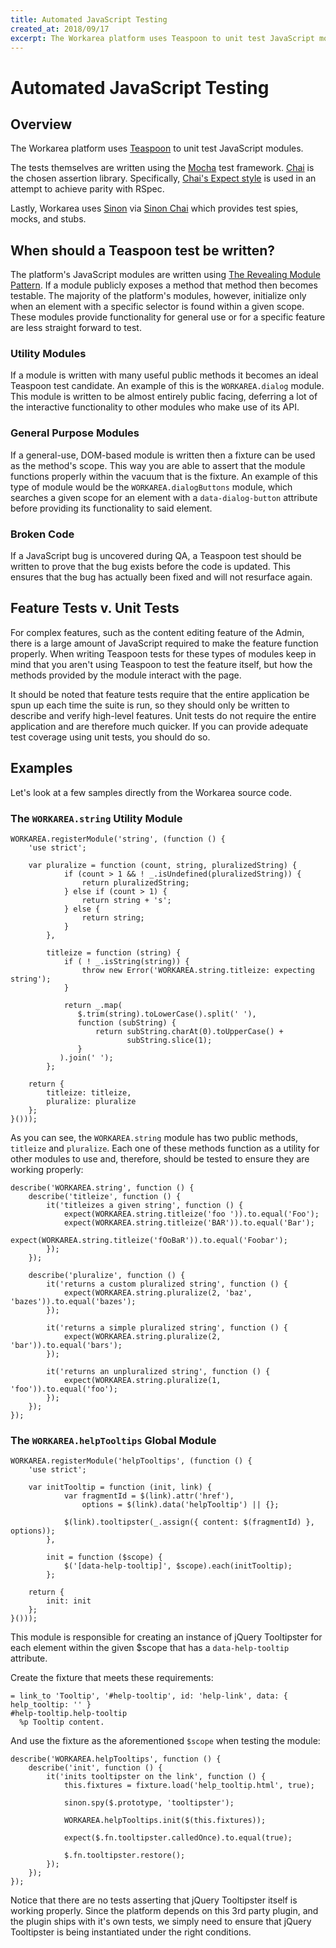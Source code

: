 ```yaml
---
title: Automated JavaScript Testing
created_at: 2018/09/17
excerpt: The Workarea platform uses Teaspoon to unit test JavaScript modules.
---
```


# Automated JavaScript Testing

## Overview

The Workarea platform uses [Teaspoon](https://github.com/modeset/teaspoon) to unit test JavaScript modules.

The tests themselves are written using the [Mocha](https://github.com/mochajs/mocha) test framework. [Chai](http://chaijs.com/) is the chosen assertion library. Specifically, [Chai's Expect style](http://chaijs.com/guide/styles/#expect) is used in an attempt to achieve parity with RSpec.

Lastly, Workarea uses [Sinon](http://sinonjs.org/) via [Sinon Chai](https://github.com/domenic/sinon-chai) which provides test spies, mocks, and stubs.

## When should a Teaspoon test be written?

The platform's JavaScript modules are written using [The Revealing Module Pattern](https://carldanley.com/js-revealing-module-pattern/). If a module publicly exposes a method that method then becomes testable. The majority of the platform's modules, however, initialize only when an element with a specific selector is found within a given scope. These modules provide functionality for general use or for a specific feature are less straight forward to test.

### Utility Modules

If a module is written with many useful public methods it becomes an ideal Teaspoon test candidate. An example of this is the `WORKAREA.dialog` module. This module is written to be almost entirely public facing, deferring a lot of the interactive functionality to other modules who make use of its API.

### General Purpose Modules

If a general-use, DOM-based module is written then a fixture can be used as the method's scope. This way you are able to assert that the module functions properly within the vacuum that is the fixture. An example of this type of module would be the `WORKAREA.dialogButtons` module, which searches a given scope for an element with a `data-dialog-button` attribute before providing its functionality to said element.

### Broken Code

If a JavaScript bug is uncovered during QA, a Teaspoon test should be written to prove that the bug exists before the code is updated. This ensures that the bug has actually been fixed and will not resurface again.

## Feature Tests v. Unit Tests

For complex features, such as the content editing feature of the Admin, there is a large amount of JavaScript required to make the feature function properly. When writing Teaspoon tests for these types of modules keep in mind that you aren't using Teaspoon to test the feature itself, but how the methods provided by the module interact with the page.

It should be noted that feature tests require that the entire application be spun up each time the suite is run, so they should only be written to describe and verify high-level features. Unit tests do not require the entire application and are therefore much quicker. If you can provide adequate test coverage using unit tests, you should do so.

## Examples

Let's look at a few samples directly from the Workarea source code.

### The `WORKAREA.string` Utility Module

```
WORKAREA.registerModule('string', (function () {
    'use strict';

    var pluralize = function (count, string, pluralizedString) {
            if (count > 1 && ! _.isUndefined(pluralizedString)) {
                return pluralizedString;
            } else if (count > 1) {
                return string + 's';
            } else {
                return string;
            }
        },

        titleize = function (string) {
            if ( ! _.isString(string)) {
                throw new Error('WORKAREA.string.titleize: expecting string');
            }

            return _.map(
               $.trim(string).toLowerCase().split(' '),
               function (subString) {
                   return subString.charAt(0).toUpperCase() +
                          subString.slice(1);
               }
           ).join(' ');
        };

    return {
        titleize: titleize,
        pluralize: pluralize
    };
}()));
```

As you can see, the `WORKAREA.string` module has two public methods, `titleize` and `pluralize`. Each one of these methods function as a utility for other modules to use and, therefore, should be tested to ensure they are working properly:

```
describe('WORKAREA.string', function () {
    describe('titleize', function () {
        it('titleizes a given string', function () {
            expect(WORKAREA.string.titleize('foo ')).to.equal('Foo');
            expect(WORKAREA.string.titleize('BAR')).to.equal('Bar');
            expect(WORKAREA.string.titleize('fOoBaR')).to.equal('Foobar');
        });
    });

    describe('pluralize', function () {
        it('returns a custom pluralized string', function () {
            expect(WORKAREA.string.pluralize(2, 'baz', 'bazes')).to.equal('bazes');
        });

        it('returns a simple pluralized string', function () {
            expect(WORKAREA.string.pluralize(2, 'bar')).to.equal('bars');
        });

        it('returns an unpluralized string', function () {
            expect(WORKAREA.string.pluralize(1, 'foo')).to.equal('foo');
        });
    });
});
```

### The `WORKAREA.helpTooltips` Global Module

```
WORKAREA.registerModule('helpTooltips', (function () {
    'use strict';

    var initTooltip = function (init, link) {
            var fragmentId = $(link).attr('href'),
                options = $(link).data('helpTooltip') || {};

            $(link).tooltipster(_.assign({ content: $(fragmentId) }, options));
        },

        init = function ($scope) {
            $('[data-help-tooltip]', $scope).each(initTooltip);
        };

    return {
        init: init
    };
}()));
```

This module is responsible for creating an instance of jQuery Tooltipster for each element within the given <coder>$scope that has a <code>data-help-tooltip</code> attribute.</coder>

Create the fixture that meets these requirements:

```
= link_to 'Tooltip', '#help-tooltip', id: 'help-link', data: { help_tooltip: '' }
#help-tooltip.help-tooltip
  %p Tooltip content.
```

And use the fixture as the aforementioned `$scope` when testing the module:

```
describe('WORKAREA.helpTooltips', function () {
    describe('init', function () {
        it('inits tooltipster on the link', function () {
            this.fixtures = fixture.load('help_tooltip.html', true);

            sinon.spy($.prototype, 'tooltipster');

            WORKAREA.helpTooltips.init($(this.fixtures));

            expect($.fn.tooltipster.calledOnce).to.equal(true);

            $.fn.tooltipster.restore();
        });
    });
});
```

Notice that there are no tests asserting that jQuery Tooltipster itself is working properly. Since the platform depends on this 3rd party plugin, and the plugin ships with it's own tests, we simply need to ensure that jQuery Tooltipster is being instantiated under the right conditions.


